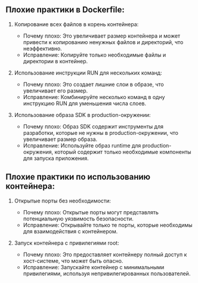 ## Плохие практики в Dockerfile:

1. Копирование всех файлов в корень контейнера:
   - Почему плохо: Это увеличивает размер контейнера и может привести к копированию ненужных файлов и директорий, что неэффективно.
   - Исправление: Копируйте только необходимые файлы и директории в контейнер.

2. Использование инструкции RUN для нескольких команд:
   - Почему плохо: Это создает лишние слои в образе, что увеличивает его размер.
   - Исправление: Комбинируйте несколько команд в одну инструкцию RUN для уменьшения числа слоев.

3. Использование образа SDK в production-окружении:
   - Почему плохо: Образ SDK содержит инструменты для разработки, которые не нужны в production-окружении, что увеличивает размер образа.
   - Исправление: Используйте образ runtime для production-окружения, который содержит только необходимые компоненты для запуска приложения.

## Плохие практики по использованию контейнера:

1. Открытые порты без необходимости:
   - Почему плохо: Открытые порты могут представлять потенциальную уязвимость безопасности.
   - Исправление: Открывайте только те порты, которые необходимы для взаимодействия с контейнером.

2. Запуск контейнера с привилегиями root:
   - Почему плохо: Это предоставляет контейнеру полный доступ к хост-системе, что может быть опасно.
   - Исправление: Запускайте контейнер с минимальными привилегиями, используя непривилегированных пользователей.

